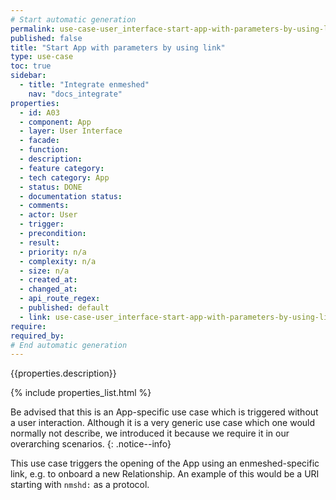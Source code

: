 ```yaml
---
# Start automatic generation
permalink: use-case-user_interface-start-app-with-parameters-by-using-link
published: false
title: "Start App with parameters by using link"
type: use-case
toc: true
sidebar:
  - title: "Integrate enmeshed"
    nav: "docs_integrate"
properties:
  - id: A03
  - component: App
  - layer: User Interface
  - facade:
  - function:
  - description:
  - feature category:
  - tech category: App
  - status: DONE
  - documentation status:
  - comments:
  - actor: User
  - trigger:
  - precondition:
  - result:
  - priority: n/a
  - complexity: n/a
  - size: n/a
  - created_at:
  - changed_at:
  - api_route_regex:
  - published: default
  - link: use-case-user_interface-start-app-with-parameters-by-using-link
require:
required_by:
# End automatic generation
---
```


{{properties.description}}

{% include properties_list.html %}

Be advised that this is an App-specific use case which is triggered without a user interaction. Although it is a very generic use case which one would normally not describe, we introduced it because we require it in our overarching scenarios.
{: .notice--info}

This use case triggers the opening of the App using an enmeshed-specific link, e.g. to onboard a new Relationship. An example of this would be a URI starting with `nmshd:` as a protocol.
